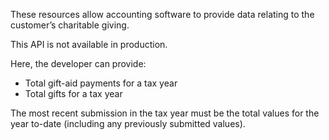 These resources allow accounting software to provide data relating to the customer’s charitable giving.

This API is not available in production.

Here, the developer can provide:

* Total gift-aid payments for a tax year
* Total gifts for a tax year

The most recent submission in the tax year must be the total values for the year to-date (including any previously submitted values).
